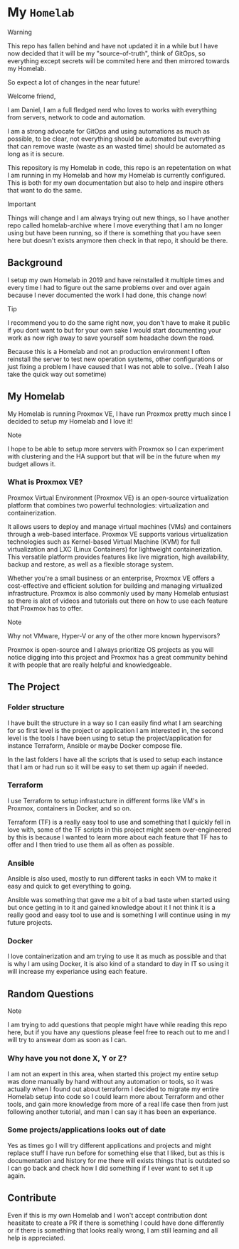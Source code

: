 # My `Homelab`

> [!WARNING]
> This repo has fallen behind and have not updated it in a while but I have now
> decided that it will be my "source-of-truth", think of GitOps, so everything
> except secrets will be commited here and then mirrored towards my Homelab.
>
> So expect a lot of changes in the near future!

Welcome friend,

I am Daniel, I am a full fledged nerd who loves to works with
everything from servers, network to code and automation.

I am a strong advocate for GitOps and using automations as much as possible,
to be clear, not everything should be automated but everything that can remove
waste (waste as an wasted time) should be automated as long as it is secure.

This repository is my Homelab in code, this repo is an repetentation on what I am
running in my Homelab and how my Homelab is currently configured. This is both for
my own documentation but also to help and inspire others that want to do the
same.

> [!IMPORTANT]
> Things will change and I am always trying out new things, so I have another repo
> called homelab-archive where I move everything that I am no longer using but have
> been running, so if there is something that you have seen here but doesn't exists
> anymore then check in that repo, it should be there.

## Background

I setup my own Homelab in 2019 and have reinstalled it multiple times and every
time I had to figure out the same problems over and over again because I never
documented the work I had done, this change now!

> [!TIP]
> I recommend you to do the same right now, you don't have to make it public
> if you dont want to but for your own sake I would start documenting your
> work as now righ away to save yourself som headache down the road.

Because this is a Homelab and not an production environment I often reinstall
the server to test new operation systems, other configurations or just fixing
a problem I have caused that I was not able to solve.. (Yeah I also take the
quick way out sometime)

## My Homelab

My Homelab is running Proxmox VE, I have run Proxmox pretty much since I decided to
setup my Homelab and I love it!

> [!NOTE]
> I hope to be able to setup more servers with Proxmox so I can experiment with
> clustering and the HA support but that will be in the future when my budget
> allows it.

### What is Proxmox VE?
Proxmox Virtual Environment (Proxmox VE) is an open-source virtualization
platform that combines two powerful technologies: virtualization and
containerization.

It allows users to deploy and manage virtual machines (VMs)
and containers through a web-based interface. Proxmox VE supports various
virtualization technologies such as Kernel-based Virtual Machine (KVM) for full
virtualization and LXC (Linux Containers) for lightweight containerization.
This versatile platform provides features like live migration, high
availability, backup and restore, as well as a flexible storage system.

Whether you're a small business or an enterprise, Proxmox VE offers a
cost-effective and efficient solution for building and managing virtualized
infrastructure. Proxmox is also commonly used by many Homelab entusiast so
there is alot of videos and tutorials out there on how to use each feature
that Proxmox has to offer.

> [!NOTE]
> Why not VMware, Hyper-V or any of the other more known hypervisors?
> 
> Proxmox is open-source and I always prioritize OS projects as you will notice
> digging into this project and Proxmox has a great community behind it with
> people that are really helpful and knowledgeable.

## The Project

### Folder structure

I have built the structure in a way so I can easily find what I am searching for
so first level is the project or application I am interested in, the second 
level is the tools I have been using to setup the project/application for
instance Terraform, Ansible or maybe Docker compose file.

In the last folders I have all the scripts that is used to setup each instance
that I am or had run so it will be easy to set them up again if needed.

### Terraform

I use Terraform to setup infrastucture in different forms like VM's in Proxmox,
containers in Docker, and so on.

Terraform (TF) is a really easy tool to use and something that I quickly fell
in love with, some of the TF scripts in this project might seem over-engineered
by this is because I wanted to learn more about each feature that TF has to
offer and I then tried to use them all as often as possible.

### Ansible

Ansible is also used, mostly to run different tasks in each VM to make it easy
and quick to get everything to going.

Ansible was something that gave me a bit of a bad taste when started using but
once getting in to it and gained knowledge about it I not think it is a really
good and easy tool to use and is something I will continue using in my future
projects.

### Docker

I love containerization and am trying to use it as much as possible and that is
why I am using Docker, it is also kind of a standard to day in IT so using it
will increase my experiance using each feature.

## Random Questions

> [!NOTE]
> I am trying to add questions that people might have while reading this repo
> here, but if you have any questions please feel free to reach out to me and
> I will try to answear dom as soon as I can.

### Why have you not done X, Y or Z?

I am not an expert in this area, when started this project my entire setup was
done manually by hand without any automation or tools, so it was actually when
I found out about terraform I decided to migrate my entire Homelab setup into
code so I could learn more about Terraform and other tools, and gain more 
knowledge from more of a real life case then from just following another
tutorial, and man I can say it has been an experiance.

### Some projects/applications looks out of date

Yes as times go I will try different applications and projects and might replace
stuff I have run before for something else that I liked, but as this is
documentation and history for me there will exists things that is outdated so
I can go back and check how I did something if I ever want to set it up again.

## Contribute

Even if this is my own Homelab and I won't accept contribution dont heasitate to
create a PR if there is something I could have done differently or if there is
something that looks really wrong, I am still learning and all help is
appreciated.
